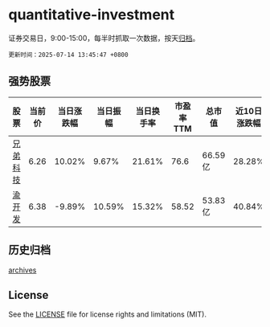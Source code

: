 # quantitative-investment

证券交易日，9:00-15:00，每半时抓取一次数据，按天[归档](archives)。

`更新时间：2025-07-14 13:45:47 +0800`

## 强势股票

|股票|当前价|当日涨跌幅|当日振幅|当日换手率|市盈率TTM|总市值|近10日涨跌幅|
|----|----|----|----|----|----|----|----|
|[兄弟科技](https://xueqiu.com/S/SZ002562)|6.26|10.02%|9.67%|21.61%|76.6|66.59亿|28.28%|
|[渝开发](https://xueqiu.com/S/SZ000514)|6.38|-9.89%|10.59%|15.32%|58.52|53.83亿|40.84%|

## 历史归档

[archives](archives)

## License

See the [LICENSE](LICENSE) file for license rights and limitations (MIT).